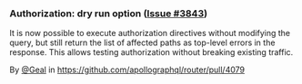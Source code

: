 ### Authorization: dry run option ([Issue #3843](https://github.com/apollographql/router/issues/3843))

It is now possible to execute authorization directives without modifying the query, but still return the list of affected paths as top-level errors in the response. This allows testing authorization without breaking existing traffic.

By [@Geal](https://github.com/Geal) in https://github.com/apollographql/router/pull/4079